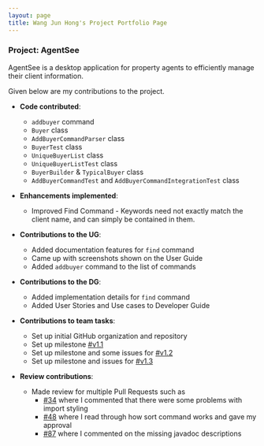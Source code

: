 ```yaml
---
layout: page
title: Wang Jun Hong's Project Portfolio Page
---
```


### Project: AgentSee

AgentSee is a desktop application for property agents to efficiently manage their client information.

Given below are my contributions to the project.

* **Code contributed**:
    * `addbuyer` command
    * `Buyer` class
    * `AddBuyerCommandParser` class
    * `BuyerTest` class
    * `UniqueBuyerList` class
    * `UniqueBuyerListTest` class
    * `BuyerBuilder` & `TypicalBuyer` class
    * `AddBuyerCommandTest` and `AddBuyerCommandIntegrationTest` class

* **Enhancements implemented**:
  * Improved Find Command - Keywords need not exactly match the client name, and can simply be contained in them.

* **Contributions to the UG**:
  * Added documentation features for `find` command
  * Came up with screenshots shown on the User Guide
  * Added `addbuyer` command to the list of commands

* **Contributions to the DG**:
    * Added implementation details for `find` command
    * Added User Stories and Use cases to Developer Guide

* **Contributions to team tasks**:
    * Set up initial GitHub organization and repository
    * Set up milestone [#v1.1](https://github.com/AY2122S2-CS2103T-T11-2/tp/milestone/1)
    * Set up milestone and some issues for [#v1.2](https://github.com/AY2122S2-CS2103T-T11-2/tp/milestone/2)
    * Set up milestone and issues for [#v1.3](https://github.com/AY2122S2-CS2103T-T11-2/tp/milestone/3)

* **Review contributions**:
  * Made review for multiple Pull Requests such as
    * [#34](https://github.com/AY2122S2-CS2103T-T11-2/tp/pull/34) where I commented that there were some problems with import styling
    * [#48](https://github.com/AY2122S2-CS2103T-T11-2/tp/pull/48) where I read through how sort command works and gave my approval
    * [#87](https://github.com/AY2122S2-CS2103T-T11-2/tp/pull/87) where I commented on the missing javadoc descriptions

